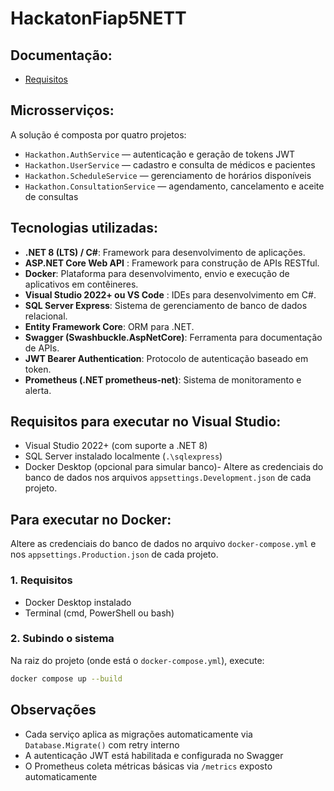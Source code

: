 # HackatonFiap5NETT

## Documentação:
- [Requisitos](./Requisitos.md)

## Microsserviços:

A solução é composta por quatro projetos:
- `Hackathon.AuthService` — autenticação e geração de tokens JWT
- `Hackathon.UserService` — cadastro e consulta de médicos e pacientes
- `Hackathon.ScheduleService` — gerenciamento de horários disponíveis
- `Hackathon.ConsultationService` — agendamento, cancelamento e aceite de consultas

## Tecnologias utilizadas:
- **.NET 8 (LTS) / C#**: Framework para desenvolvimento de aplicações.
- **ASP.NET Core Web API** : Framework para construção de APIs RESTful.
- **Docker**: Plataforma para desenvolvimento, envio e execução de aplicativos em contêineres.
- **Visual Studio 2022+ ou VS Code** : IDEs para desenvolvimento em C#.
- **SQL Server Express**: Sistema de gerenciamento de banco de dados relacional.
- **Entity Framework Core**: ORM para .NET.
- **Swagger (Swashbuckle.AspNetCore)**: Ferramenta para documentação de APIs.
- **JWT Bearer Authentication**: Protocolo de autenticação baseado em token.
- **Prometheus (.NET prometheus-net)**: Sistema de monitoramento e alerta.

## Requisitos para executar no Visual Studio:

- Visual Studio 2022+ (com suporte a .NET 8)
- SQL Server instalado localmente (`.\sqlexpress`)
- Docker Desktop (opcional para simular banco)- Altere as credenciais do banco de dados nos arquivos `appsettings.Development.json` de cada projeto.

## Para executar no Docker:

Altere as credenciais do banco de dados no arquivo `docker-compose.yml` e nos `appsettings.Production.json` de cada projeto.

### 1. Requisitos
- Docker Desktop instalado
- Terminal (cmd, PowerShell ou bash)

### 2. Subindo o sistema

Na raiz do projeto (onde está o `docker-compose.yml`), execute:

```bash
docker compose up --build
```

## Observações

- Cada serviço aplica as migrações automaticamente via `Database.Migrate()` com retry interno
- A autenticação JWT está habilitada e configurada no Swagger
- O Prometheus coleta métricas básicas via `/metrics` exposto automaticamente